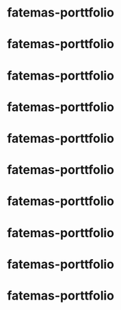 
# fatemas-porttfolio
# fatemas-porttfolio
# fatemas-porttfolio
# fatemas-porttfolio
# fatemas-porttfolio
# fatemas-porttfolio
# fatemas-porttfolio
# fatemas-porttfolio
# fatemas-porttfolio
# fatemas-porttfolio
